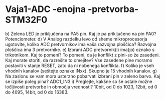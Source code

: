 # Vaja1-ADC -enojna -pretvorba-STM32F0

b)  Zelena LED je priključena na PA5 pin. Kaj je pa priključeno na pin PA0?    Potenciometer.
d) V Analog razdelku levo od sheme mikroprocesorja ugotovite, koliko ADC pretvornikov ima vaša razvojna ploščica? Razvojna ploščica ima 3 pretvornike. 
e) Izbrani ADC pretvornik(i) ima(jo) oznako s trikotnikom. Kaj to pomeni? To pomeni, da je konflikt z pini-so že zasedeni. Kaj morate storiti, da razrešite to omejitev? Vse zasedene pine moramo postaviti v stanje RESET, zato da ni nobenega konflikta. 
f) Koliko je vseh vhodnih kanalov (seštejte oznake INxx). Skupno je 15 vhodnih kanalov. 
g) Na zaslonu se vam mora usterzno pobarvati izbrani pin v zeleno barvo. Kaj se izpiše poleg pina? ADC1_IN3 
i) Preglejte, kakšne so še ostale možne ločljivosti pretvorbe in območja vrednosti? 10bit, od 0 do 1023, 12bit, od 0 do 4095, 14bit, od 0 do 16383.
